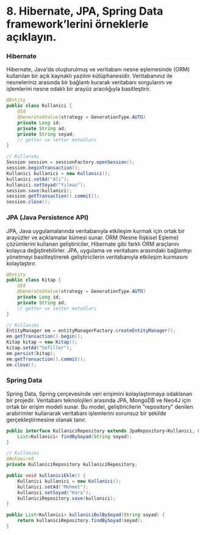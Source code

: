 # 8. Hibernate, JPA, Spring Data framework’lerini örneklerle açıklayın.
### Hibernate
Hibernate, Java'da oluşturulmuş ve veritabanı nesne eşlemesinde (ORM) kullanılan bir açık kaynaklı yazılım kütüphanesidir. Veritabanınız ile nesneleriniz arasında bir bağlantı kurarak veritabanı sorgularını ve işlemlerini nesne odaklı bir arayüz aracılığıyla basitleştirir.

```java
@Entity
public class Kullanici {
    @Id
    @GeneratedValue(strategy = GenerationType.AUTO)
    private Long id;
    private String ad;
    private String soyad;
    // getter ve setter metodları
}

// Kullanımı
Session session = sessionFactory.openSession();
session.beginTransaction();
Kullanici kullanici = new Kullanici();
kullanici.setAd("Ali");
kullanici.setSoyad("Yılmaz");
session.save(kullanici);
session.getTransaction().commit();
session.close();
```
### JPA (Java Persistence API)
JPA, Java uygulamalarında veritabanıyla etkileşim kurmak için ortak bir arayüzler ve açıklamalar kümesi sunar. ORM (Nesne İlişkisel Eşleme) çözümlerini kullanan geliştiriciler, Hibernate gibi farklı ORM araçlarını kolayca değiştirebilirler. JPA, uygulama ve veritabanı arasındaki bağlantıyı yönetmeyi basitleştirerek geliştiricilerin veritabanıyla etkileşim kurmasını kolaylaştırır.
```java
@Entity
public class Kitap {
    @Id
    @GeneratedValue(strategy = GenerationType.AUTO)
    private Long id;
    private String ad;
    // getter ve setter metodları
}

// Kullanımı
EntityManager em = entityManagerFactory.createEntityManager();
em.getTransaction().begin();
Kitap kitap = new Kitap();
kitap.setAd("Sefiller");
em.persist(kitap);
em.getTransaction().commit();
em.close();
```

### Spring Data
Spring Data, Spring çerçevesinde veri erişimini kolaylaştırmaya odaklanan bir projedir. Veritabanı teknolojileri arasında JPA, MongoDB ve Neo4J için ortak bir erişim modeli sunar. Bu model, geliştiricilerin "repository" denilen arabirimler kullanarak veritabanı işlemlerini sorunsuz bir şekilde gerçekleştirmesine olanak tanır.
```java
public interface KullaniciRepository extends JpaRepository<Kullanici, Long> {
    List<Kullanici> findBySoyad(String soyad);
}

// Kullanımı
@Autowired
private KullaniciRepository kullaniciRepository;

public void kullaniciEkle() {
    Kullanici kullanici = new Kullanici();
    kullanici.setAd("Mehmet");
    kullanici.setSoyad("Kara");
    kullaniciRepository.save(kullanici);
}

public List<Kullanici> kullaniciBulBySoyad(String soyad) {
    return kullaniciRepository.findBySoyad(soyad);
}
```
